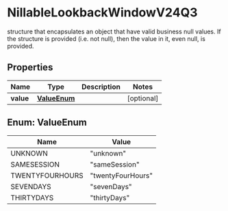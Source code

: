 

# NillableLookbackWindowV24Q3

structure that encapsulates an object that have valid business null values. If the structure is provided (i.e. not null), then the value in it, even null, is provided.

## Properties

| Name | Type | Description | Notes |
|------------ | ------------- | ------------- | -------------|
|**value** | [**ValueEnum**](#ValueEnum) |  |  [optional] |



## Enum: ValueEnum

| Name | Value |
|---- | -----|
| UNKNOWN | &quot;unknown&quot; |
| SAMESESSION | &quot;sameSession&quot; |
| TWENTYFOURHOURS | &quot;twentyFourHours&quot; |
| SEVENDAYS | &quot;sevenDays&quot; |
| THIRTYDAYS | &quot;thirtyDays&quot; |



